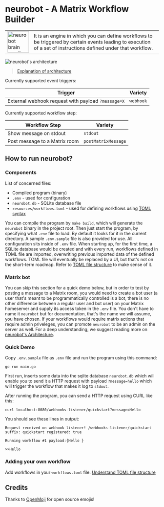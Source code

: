 # neurobot - A Matrix Workflow Builder

| | |
|----|----|
| <img src="https://github.com/Automattic/neurobot/blob/master/resources/icon.svg?raw=true" alt="neurobot brain emoji" width="70" /> | It is an engine in which you can define workflows to be triggered by certain events leading to execution of a set of instructions defined under that workflow. |

![neurobot's architecture](https://github.com/Automattic/neurobot/blob/master/resources/visual.png?raw=true)

> [Explanation of architecture](resources/docs/architecture.md)

Currently supported event triggers:

| Trigger | Variety |
| ------- | ------- |
| External webhook request with payload `?message=X` | `webhook` |

Currently supported workflow step:

| Workflow Step | Variety |
| ------------- | ------- |
| Show message on stdout | `stdout` |
| Post message to a Matrix room | `postMatrixMessage` |

## How to run neurobot?

### Components

List of concerned files:
- Compiled program (binary)
- `.env` - used for configuration
- `neurobot.db` - SQLite database file
- `resources/workflows.toml` - used for defining workflows using [TOML syntax](https://toml.io/en/)

You can compile the program by `make build`, which will generate the `neurobot` binary in the project root. Then just start the program, by specifying what `.env` file to load. By default it looks for it in the current directory. A sample `.env.sample` file is also provided for use. All configuration sits inside of `.env` file. When starting up, for the first time, a SQLite database would be created and with every run, workflows defined in TOML file are imported, overwriting previous imported data of the defined workflows. TOML file will eventually be replaced by a UI, but that's not on the short-term roadmap. Refer to [TOML file structure](toml-structure.md) to make sense of it.

### Matrix bot

You can skip this section for a quick demo below, but in order to test by posting a message to a Matrix room, you would need to create a bot user (a user that's meant to be programmatically controlled is a bot, there is no other difference between a regular user and bot user) on your Matrix homeserver and supply its access token in the `.env` file. You don't have to name it `neurobot` but for documentation, that's the name we will assume, you have chosen. If your workflows would require matrix actions that require admin priveleges, you can promote `neurobot` to be an admin on the server as well. For a deep understanding, we suggest reading more on [neurobot's Architecture](resources/docs/architecture.md).

### Quick Demo

Copy `.env.sample` file as `.env` file and run the program using this command:

`go run main.go`

First run, inserts some data into the sqlite database `neurobot.db` which will enable you to send it a HTTP request with payload `?message=hello` which will trigger the workflow that makes it log to `stdout`.

After running the program, you can send a HTTP request using CURL like this:

`curl localhost:8080/webhooks-listener/quickstart?message=Hello`

You should see these lines in output:

```
Request received on webhook listener! /webhooks-listener/quickstart
suffix: quickstart registered: true

Running workflow #1 payload:{Hello }

>>Hello
```

### Adding your own workflow

Add workflows in your `workflows.toml` file. [Understand TOML file structure](resources/docs/toml-structure.md)

## Credits

Thanks to [OpenMoji](https://openmoji.org) for open source emojis!